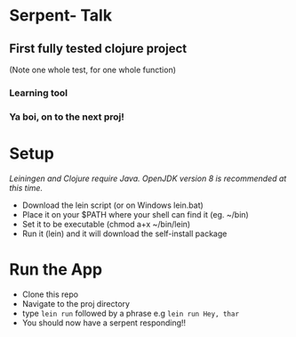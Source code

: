 # Serpent- Talk

## First fully tested clojure project
(Note one whole test, for one whole function)

### Learning tool

### Ya boi, on to the next proj!

# Setup
*Leiningen and Clojure require Java. OpenJDK version 8 is recommended at this time.*

* Download the lein script (or on Windows lein.bat)
* Place it on your $PATH where your shell can find it (eg. ~/bin)
* Set it to be executable (chmod a+x ~/bin/lein)
* Run it (lein) and it will download the self-install package

# Run the App
* Clone this repo
* Navigate to the proj directory
* type `lein run` followed by a phrase e.g `lein run Hey, thar`
* You should now have a serpent responding!!
